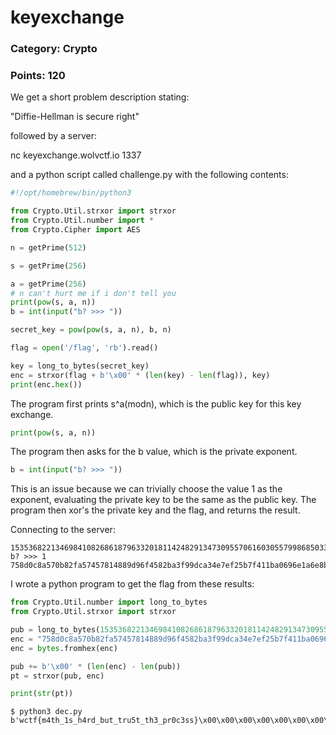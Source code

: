 # keyexchange

### Category: Crypto
### Points: 120

We get a short problem description stating:

"Diffie-Hellman is secure right"

followed by a server:

nc keyexchange.wolvctf.io 1337

and a python script called challenge.py with the following contents:

```python
#!/opt/homebrew/bin/python3

from Crypto.Util.strxor import strxor
from Crypto.Util.number import *
from Crypto.Cipher import AES

n = getPrime(512)

s = getPrime(256)

a = getPrime(256)
# n can't hurt me if i don't tell you
print(pow(s, a, n))
b = int(input("b? >>> "))

secret_key = pow(pow(s, a, n), b, n)

flag = open('/flag', 'rb').read()

key = long_to_bytes(secret_key)
enc = strxor(flag + b'\x00' * (len(key) - len(flag)), key)
print(enc.hex())
```

The program first prints s^a(modn), which is the public key for this key exchange. 

```python
print(pow(s, a, n))
```

The program then asks for the b value, which is the private exponent.

```python
b = int(input("b? >>> "))
```

This is an issue because we can trivially choose the value 1 as the exponent, evaluating the
private key to be the same as the public key. The program then xor's the private key and the flag, and returns 
the result. 

Connecting to the server:

```
153536822134698410826861879633201811424829134730955706160305579986850330073527731208828374018617207599715965826232778551746145213912829692315353893995264
b? >>> 1
758d0c8a570b82fa57457814889d96f4582ba3f99dca34e7ef25b7f411ba0696e1a6e8ba15de29152b792a38ad37f77bc98bb19189303c04203143ce7b3a8300
```

I wrote a python program to get the flag from these results:

```python
from Crypto.Util.number import long_to_bytes
from Crypto.Util.strxor import strxor

pub = long_to_bytes(153536822134698410826861879633201811424829134730955706160305579986850330073527731208828374018617207599715965826232778551746145213912829692315353893995264)
enc = "758d0c8a570b82fa57457814889d96f4582ba3f99dca34e7ef25b7f411ba0696e1a6e8ba15de29152b792a38ad37f77bc98bb19189303c04203143ce7b3a8300"
enc = bytes.fromhex(enc)

pub += b'\x00' * (len(enc) - len(pub))
pt = strxor(pub, enc)

print(str(pt))
```

```
$ python3 dec.py
b'wctf{m4th_1s_h4rd_but_tru5t_th3_pr0c3ss}\x00\x00\x00\x00\x00\x00\x00\x00\x00\x00\x00\x00\x00\x00\x00\x00\x00\x00\x00\x00\x00\x00\x00\x00'
```



